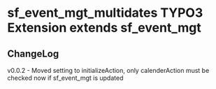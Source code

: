 # sf_event_mgt_multidates TYPO3 Extension extends sf_event_mgt

## ChangeLog
v0.0.2 - Moved setting to initializeAction, only calenderAction must be checked now if sf_event_mgt is updated
